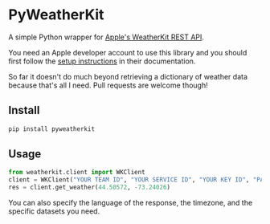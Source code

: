# PyWeatherKit
A simple Python wrapper for [Apple's WeatherKit REST API](https://developer.apple.com/documentation/weatherkitrestapi).

You need an Apple developer account to use this library and you should first follow the [setup instructions](https://developer.apple.com/documentation/weatherkitrestapi/request_authentication_for_weatherkit_rest_api) in their documentation.

So far it doesn't do much beyond retrieving a dictionary of weather data because that's all I need. Pull requests are welcome though!

## Install

```bash
pip install pyweatherkit
```

## Usage

```python
from weatherkit.client import WKClient 
client = WKClient("YOUR TEAM ID", "YOUR SERVICE ID", "YOUR KEY ID", "PATH TO YOUR PRIVATE KEY FILE")
res = client.get_weather(44.50572, -73.24026)
```

You can also specify the language of the response, the timezone, and the specific datasets you need.